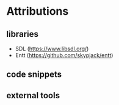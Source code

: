 # Attributions
## libraries
* SDL (https://www.libsdl.org/)
* Entt (https://github.com/skypjack/entt)

## code snippets

## external tools
